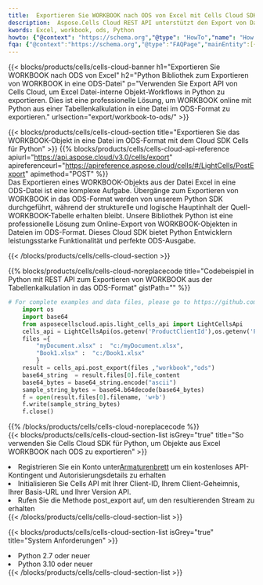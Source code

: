 ```yaml
---
title:  Exportieren Sie WORKBOOK nach ODS von Excel mit Cells Cloud SDK für Python
description:  Aspose.Cells Cloud REST API unterstützt den Export von Dateien im {0}-Format in {1} mit {2}.
kwords: Excel, workbook, ods, Python
howto: {"@context": "https://schema.org","@type": "HowTo","name": "How to use Cells Cloud SDK for Python to export objects from Excel WORKBOOK to ODS","description": "How to use Cells Cloud SDK for Python to export objects from Excel WORKBOOK to ODS","image": {"@type": "ImageObject"},"url": "/python/export/workbook-to-ods/","step": [{ "@type": "HowToStep","name": "How to use Cells Cloud SDK for Python to export objects from Excel WORKBOOK to ODS step 1", "image": {"@type": "ImageObject",},"url": "/python/export/workbook-to-ods/","text": "Register an account at <a href='https://dashboard.aspose.cloud/'>Dashboard</a> to get free API quota & authorization details",},{ "@type": "HowToStep","name": "How to use Cells Cloud SDK for Python to export objects from Excel WORKBOOK to ODS step 1", "image": {"@type": "ImageObject",},"url": "/python/export/workbook-to-ods/","text": "Initialize the Cells API with your Client ID, Client Secret, Base URL, and API version.",},{ "@type": "HowToStep","name": "How to use Cells Cloud SDK for Python to export objects from Excel WORKBOOK to ODS step 1", "image": {"@type": "ImageObject",},"url": "/python/export/workbook-to-ods/","text": "Call post_export method to get the resultant stream",}, ],"supply": {"@type": "HowToSupply","name": "document"},"tool": [{"@type": "HowToTool","name": "PyCharm, Visual Studio Code, Sublime, Eclipse"},{"@type": "HowToTool","name": "Aspose Cells"}],"totalTime": "PT6M"}
fqa: {"@context":"https://schema.org","@type":"FAQPage","mainEntity":[{"@type":"Question","name":"What file formats can excel or its internal elements be converted into?","acceptedAnswer":{"@type":"Answer","text":"We support a variety of output file formats, including XLSX, Excel, xls , PDF, CSV, HTML, Markdown, XML, PNG, JPG, TIFF, Json, TXT and many more.<br/><ol><li>Install .NET SDK and add the reference (import the library) to your .NET project.</li><li>Open the source file in C# using REST API.</li><li>Load the content or the excel file itself to be exported to other formats.</li><li>Call the PostExport() method, passing the output filename with the required extension.</li><li>Get the build results as a single file.</li></ol>"}},{"@type":"Question","name":"What is the maximum file size supported by this .NET library?","acceptedAnswer":{"@type":"Answer","text":"There are no file size limits for format conversions using .NET library."}}]}
---
```

{{< blocks/products/cells/cells-cloud-banner h1="Exportieren Sie WORKBOOK nach ODS von Excel" h2="Python Bibliothek zum Exportieren von WORKBOOK in eine ODS-Datei" p="Verwenden Sie Export API von Cells Cloud, um Excel Datei-interne Objekt-Workflows in Python zu exportieren. Dies ist eine professionelle Lösung, um WORKBOOK online mit Python aus einer Tabellenkalkulation in eine Datei im ODS-Format zu exportieren." urlsection="export/workbook-to-ods/" >}}

{{< blocks/products/cells/cells-cloud-section title="Exportieren Sie das WORKBOOK-Objekt in eine Datei im ODS-Format mit dem Cloud SDK Cells für Python" >}}
{{% blocks/products/cells/cells-cloud-api-reference apiurl="https://api.aspose.cloud/v3.0/cells/export" apireferenceurl="https://apireference.aspose.cloud/cells/#/LightCells/PostExport" apimethod="POST" %}}
<br/>
Das Exportieren eines WORKBOOK-Objekts aus der Datei Excel in eine ODS-Datei ist eine komplexe Aufgabe. Übergänge zum Exportieren von WORKBOOK in das ODS-Format werden von unserem Python SDK durchgeführt, während der strukturelle und logische Hauptinhalt der Quell-WORKBOOK-Tabelle erhalten bleibt. Unsere Bibliothek Python ist eine professionelle Lösung zum Online-Export von WORKBOOK-Objekten in Dateien im ODS-Format. Dieses Cloud SDK bietet Python Entwicklern leistungsstarke Funktionalität und perfekte ODS-Ausgabe.

{{< /blocks/products/cells/cells-cloud-section >}}

{{% blocks/products/cells/cells-cloud-noreplacecode title="Codebeispiel in Python mit REST API zum Exportieren von WORKBOOK aus der Tabellenkalkulation in das ODS-Format" gistPath="" %}}
  
```python
# For complete examples and data files, please go to https://github.com/aspose-cells-cloud/aspose-cells-cloud-python/
    import os
    import base64
    from asposecellscloud.apis.light_cells_api import LightCellsApi
    cells_api = LightCellsApi(os.getenv('ProductClientId'),os.getenv('ProductClientSecret'))
    files ={ 
        "myDocument.xlsx" :  "c:/myDocument.xlsx",
        "Book1.xlsx" :  "c:/Book1.xlsx" 
        }
    result = cells_api.post_export(files ,"workbook","ods")
    base64_string  = result.files[0].file_content
    base64_bytes = base64_string.encode("ascii")
    sample_string_bytes = base64.b64decode(base64_bytes)
    f = open(result.files[0].filename, 'w+b')
    f.write(sample_string_bytes)
    f.close()    
```
   
{{% /blocks/products/cells/cells-cloud-noreplacecode %}}
<br/>
{{< blocks/products/cells/cells-cloud-section-list isGrey="true" title="So verwenden Sie Cells Cloud SDK für Python, um Objekte aus Excel WORKBOOK nach ODS zu exportieren" >}}
<li> Registrieren Sie ein Konto unter<a href="https://dashboard.aspose.cloud/">Armaturenbrett</a> um ein kostenloses API-Kontingent und Autorisierungsdetails zu erhalten</li>
<li>Initialisieren Sie Cells API mit Ihrer Client-ID, Ihrem Client-Geheimnis, Ihrer Basis-URL und Ihrer Version API.</li>
<li>Rufen Sie die Methode post_export auf, um den resultierenden Stream zu erhalten</li>
{{< /blocks/products/cells/cells-cloud-section-list >}}

{{< blocks/products/cells/cells-cloud-section-list isGrey="true" title="System Anforderungen" >}}
<li>Python 2.7 oder neuer</li>
<li>Python 3.10 oder neuer</li>
{{< /blocks/products/cells/cells-cloud-section-list >}}
